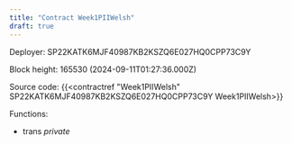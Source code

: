 ```yaml
---
title: "Contract Week1PIIWelsh"
draft: true
---
```

Deployer: SP22KATK6MJF40987KB2KSZQ6E027HQ0CPP73C9Y


 



Block height: 165530 (2024-09-11T01:27:36.000Z)

Source code: {{<contractref "Week1PIIWelsh" SP22KATK6MJF40987KB2KSZQ6E027HQ0CPP73C9Y Week1PIIWelsh>}}

Functions:

* trans _private_

